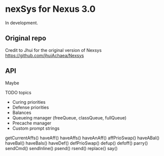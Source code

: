 # nexSys for Nexus 3.0

In development.

## Original repo

Credit to Jhui for the original version of Nexsys
https://github.com/jhuiAchaea/Nexsys

## API

Maybe

TODO topics

- Curing priorities
- Defense priorities
- Balances
- Queueing manager (freeQueue, classQueue, fullQueue)
- Precache manager
- Custom prompt strings

getCurrentAffs()
haveAff()
haveAffs()
haveAnAff()
affPrioSwap()
haveABal()
haveBal()
haveBals()
haveDef()
defPrioSwap()
defup()
defoff()
parry()
sendCmd()
sendInline()
psend()
rsend()
replace()
say()
